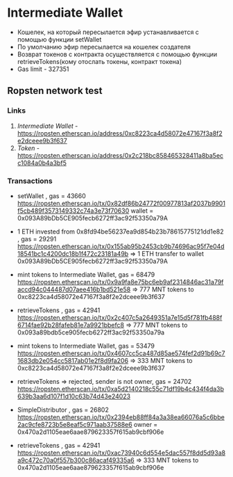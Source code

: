 # Intermediate Wallet

* Кошелек, на который пересылается эфир устанавливается с помощью функции setWallet
* По умолчанию эфир пересылается на кошелек создателя
* Возврат токенов с контракта осуществляется с помощью функции retrieveTokens(кому отослать токены, контракт токена)
* Gas limit - 327351

## Ropsten network test 

### Links

1. _Intermediate Wallet_ - https://ropsten.etherscan.io/address/0xc8223ca4d58072e47167f3a8f2e2dceee9b3f637
2. _Token_ - https://ropsten.etherscan.io/address/0x2c218bc858465328411a8ba5ecc1084a0b4a3bf5

### Transactions

* setWallet , gas = 43660
https://ropsten.etherscan.io/tx/0x82df86b24772f00977813af2037b9901f5cb489f3573149332c74a3e73f70630
wallet = 0x093A89bDb5CE905fecb6272ff3ac92f53350a79A

* 1 ETH invested from 0x8fd94be56237ea9d854b23b78615775121dd1e82 , gas = 29291
https://ropsten.etherscan.io/tx/0x155ab95b2453cb9b74696ac95f7e04d18541bc1c4200dc18b1f472c23181a49b
=> 1 ETH transfer to wallet 0x093A89bDb5CE905fecb6272ff3ac92f53350a79A

* mint tokens to Intermediate Wallet, gas = 68479
https://ropsten.etherscan.io/tx/0x9a9fa8e75bc6eb9af2314846ac31a79faccd94c044487d07aee416b1bd521e58
=> 777 MNT tokens to 0xc8223ca4d58072e47167f3a8f2e2dceee9b3f637

* retrieveTokens , gas = 42941
https://ropsten.etherscan.io/tx/0x2c407c5a2649351a7e15d5f781fb488f6714fae92b28fafeb81e7a9921bbefc8
=> 777 MNT tokens to 0x093a89bdb5ce905fecb6272ff3ac92f53350a79a

* mint tokens to Intermediate Wallet, gas = 53479
https://ropsten.etherscan.io/tx/0x4607cc5ca487d85ae574fef2d91b69c71683db2e054cc5817ab01e2f8d9fa206
=> 333 MNT tokens to 0xc8223ca4d58072e47167f3a8f2e2dceee9b3f637

* retrieveTokens => rejected, sender is not owner, gas = 24702
https://ropsten.etherscan.io/tx/0xa5d2140218c55c71df19b4c434f4da3b639b3aa6d107f1d10c63b74d43e24023

* SimpleDistributor , gas = 26802
https://ropsten.etherscan.io/tx/0x2394eb88ff84a3a38ea66076a5c6bbe2ac9cfe8723b5e8eaf5c971aab37588e6
owner = 0x470a2d1105eae6aae879623357f615ab9cbf906e

* retrieveTokens , gas = 42941
https://ropsten.etherscan.io/tx/0xac73940c6d554e5dac557f8dd5d93a8a9c472c70a0f557b300c86acaf49335a6
=> 333 MNT tokens to 0x470a2d1105eae6aae879623357f615ab9cbf906e

